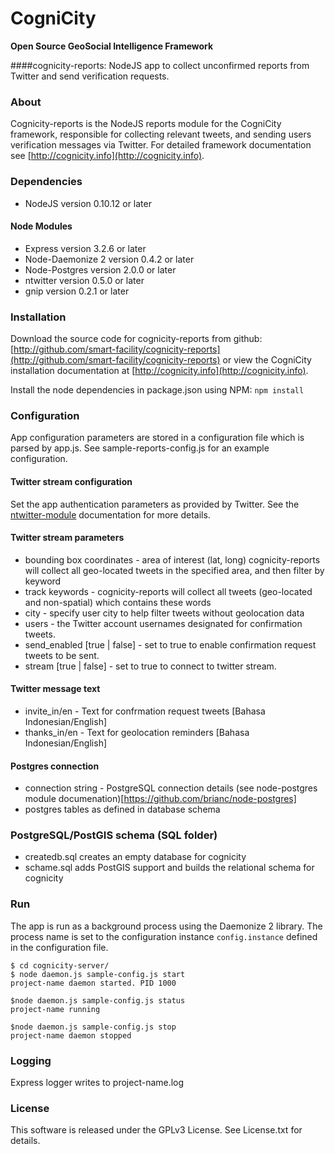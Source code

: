 CogniCity
===========
**Open Source GeoSocial Intelligence Framework**

####cognicity-reports: NodeJS app to collect unconfirmed reports from Twitter and send verification requests.


### About
Cognicity-reports is the NodeJS reports module for the CogniCity framework, responsible for collecting relevant tweets, and sending users verification messages via Twitter. For detailed framework documentation see [http://cognicity.info](http://cognicity.info).

### Dependencies
* NodeJS version 0.10.12 or later

#### Node Modules
* Express version 3.2.6 or later
* Node-Daemonize 2 version 0.4.2 or later
* Node-Postgres version 2.0.0 or later
* ntwitter version 0.5.0 or later
* gnip version 0.2.1 or later

### Installation
Download the source code for cognicity-reports from github: [http://github.com/smart-facility/cognicity-reports](http://github.com/smart-facility/cognicity-reports) or view the CogniCity installation documentation at [http://cognicity.info](http://cognicity.info).

Install the node dependencies in package.json using NPM: `npm install`

### Configuration
App configuration parameters are stored in a configuration file which is parsed by app.js. See sample-reports-config.js for an example configuration.

#### Twitter stream configuration
Set the app authentication parameters as provided by Twitter. See the [ntwitter-module](https://github.com/AvianFlu/ntwitter) documentation for more details.

#### Twitter stream parameters
* bounding box coordinates - area of interest (lat, long) cognicity-reports will collect all geo-located tweets in the specified area, and then filter by keyword
* track keywords - cognicity-reports will collect all tweets (geo-located and non-spatial) which contains these words
* city - specify user city to help filter tweets without geolocation data
* users - the Twitter account usernames designated for confirmation tweets.
* send_enabled [true | false] - set to true to enable confirmation request tweets to be sent.
* stream [true | false] - set to true to connect to twitter stream.

#### Twitter message text
* invite_in/en - Text for confrmation request tweets [Bahasa Indonesian/English]
* thanks_in/en - Text for geolocation reminders [Bahasa Indonesian/English]

#### Postgres connection
* connection string - PostgreSQL connection details (see node-postgres module documenation)[https://github.com/brianc/node-postgres]
* postgres tables as defined in database schema

### PostgreSQL/PostGIS schema (SQL folder)
* createdb.sql creates an empty database for cognicity
* schame.sql adds PostGIS support and builds the relational schema for cognicity

### Run
The app is run as a background process using the Daemonize 2 library. The process name is set to the configuration instance `config.instance` defined in the configuration file.

```shell
$ cd cognicity-server/
$ node daemon.js sample-config.js start
project-name daemon started. PID 1000

$node daemon.js sample-config.js status
project-name running 

$node daemon.js sample-config.js stop
project-name daemon stopped
```

### Logging
Express logger writes to project-name.log

### License
This software is released under the GPLv3 License. See License.txt for details.


